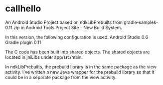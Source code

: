 callhello
=========

An Android Studio Project based on ndkLibPrebuilts from  gradle-samples-0.11.zip in Android Tools Project Site - New Build System.

In this version, the following configuration is used:
Android Studio 0.6
Gradle plugin 0.11

The C code has been built into shared objects.  The shared objects are located in jniLibs under app/src/main.

In ndkLibPrebuilts, the prebuild library is in the same package as the view activity.  I've written a new Java wrapper
for the prebuild library so that it could be in a separate package from the view activity.
